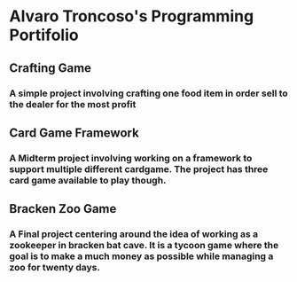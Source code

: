 # Alvaro Troncoso's Programming Portifolio

## Crafting Game 
### A simple project involving crafting one food item in order sell to the dealer for the most profit


## Card Game Framework
### A Midterm project involving working on a framework to support multiple different cardgame. The project has three card game available to play though.


## Bracken Zoo Game
### A Final project centering around the idea of working as a zookeeper in bracken bat cave. It is a tycoon game where the goal is to make a much money as possible while managing a zoo for twenty days.

